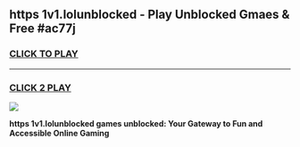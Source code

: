 
## https  1v1.lolunblocked - Play Unblocked Gmaes & Free #ac77j
<h3>
<a href="https://news.freeplayer.one?title=https__1v1.lolunblocked&ref=03M">CLICK TO PLAY</a></h3>
<hr>

<h3>
<a href="https://news.freeplayer.one?title=https__1v1.lolunblocked&ref=03M">CLICK 2 PLAY</a>
  
</h3>

<a href="https://news.freeplayer.one?title=https__1v1.lolunblocked&ref=03M"><img src="https://clearcache.store/games.png"></a>


**https  1v1.lolunblocked games unblocked: Your Gateway to Fun and Accessible Online Gaming**
